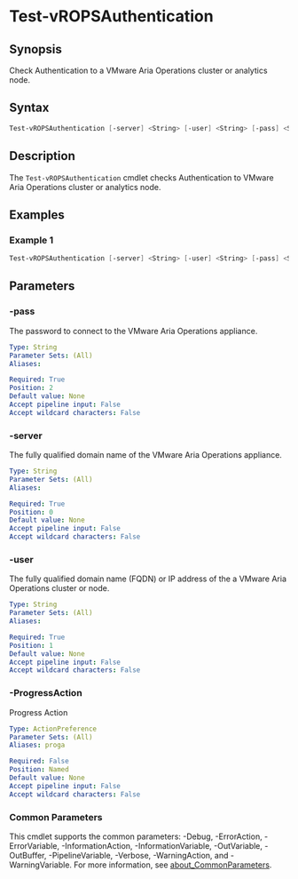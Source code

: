 # Test-vROPSAuthentication

## Synopsis

Check Authentication to a VMware Aria Operations cluster or analytics node.

## Syntax

```powershell
Test-vROPSAuthentication [-server] <String> [-user] <String> [-pass] <String> [-ProgressAction <ActionPreference>] [<CommonParameters>]
```

## Description

The `Test-vROPSAuthentication` cmdlet checks Authentication to VMware Aria Operations cluster or analytics node.

## Examples

### Example 1

```powershell
Test-vROPSAuthentication [-server] <String> [-user] <String> [-pass] <String>
```

## Parameters

### -pass

The password to connect to the VMware Aria Operations appliance.

```yaml
Type: String
Parameter Sets: (All)
Aliases:

Required: True
Position: 2
Default value: None
Accept pipeline input: False
Accept wildcard characters: False
```

### -server

The fully qualified domain name of the VMware Aria Operations appliance.

```yaml
Type: String
Parameter Sets: (All)
Aliases:

Required: True
Position: 0
Default value: None
Accept pipeline input: False
Accept wildcard characters: False
```

### -user

The fully qualified domain name (FQDN) or IP address of the a VMware Aria Operations cluster or node.

```yaml
Type: String
Parameter Sets: (All)
Aliases:

Required: True
Position: 1
Default value: None
Accept pipeline input: False
Accept wildcard characters: False
```

### -ProgressAction

Progress Action

```yaml
Type: ActionPreference
Parameter Sets: (All)
Aliases: proga

Required: False
Position: Named
Default value: None
Accept pipeline input: False
Accept wildcard characters: False
```

### Common Parameters

This cmdlet supports the common parameters: -Debug, -ErrorAction, -ErrorVariable, -InformationAction, -InformationVariable, -OutVariable, -OutBuffer, -PipelineVariable, -Verbose, -WarningAction, and -WarningVariable. For more information, see [about_CommonParameters](http://go.microsoft.com/fwlink/?LinkID=113216).
